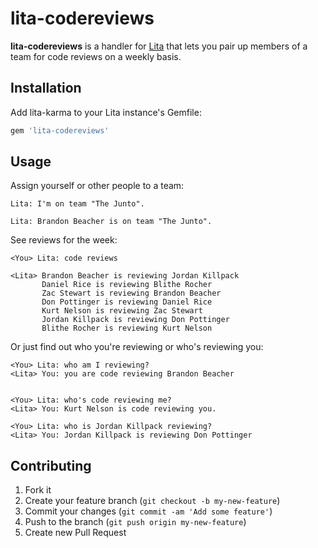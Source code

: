 # lita-codereviews

**lita-codereviews** is a handler for [Lita][1] that lets you pair up members of a team for code reviews on a weekly basis.

## Installation

Add lita-karma to your Lita instance's Gemfile:

```ruby
gem 'lita-codereviews'
```

## Usage

Assign yourself or other people to a team:

```
Lita: I'm on team "The Junto".

Lita: Brandon Beacher is on team "The Junto".
```

See reviews for the week:

```
<You> Lita: code reviews

<Lita> Brandon Beacher is reviewing Jordan Killpack
       Daniel Rice is reviewing Blithe Rocher
       Zac Stewart is reviewing Brandon Beacher
       Don Pottinger is reviewing Daniel Rice
       Kurt Nelson is reviewing Zac Stewart
       Jordan Killpack is reviewing Don Pottinger
       Blithe Rocher is reviewing Kurt Nelson
```

Or just find out who you're reviewing or who's reviewing you:

```
<You> Lita: who am I reviewing?
<Lita> You: you are code reviewing Brandon Beacher


<You> Lita: who's code reviewing me?
<Lita> You: Kurt Nelson is code reviewing you.

<You> Lita: who is Jordan Killpack reviewing?
<Lita> You: Jordan Killpack is reviewing Don Pottinger
```

## Contributing

1. Fork it
2. Create your feature branch (`git checkout -b my-new-feature`)
3. Commit your changes (`git commit -am 'Add some feature'`)
4. Push to the branch (`git push origin my-new-feature`)
5. Create new Pull Request

[1]: https://github.com/jimmycuadra/lita
